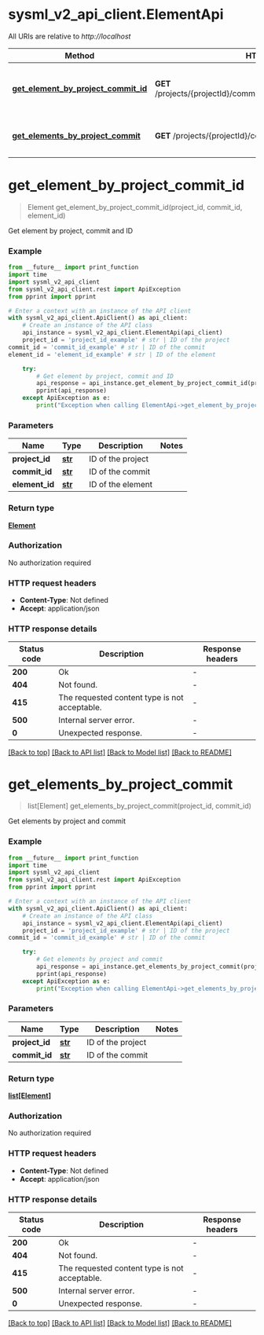 # sysml_v2_api_client.ElementApi

All URIs are relative to *http://localhost*

Method | HTTP request | Description
------------- | ------------- | -------------
[**get_element_by_project_commit_id**](ElementApi.md#get_element_by_project_commit_id) | **GET** /projects/{projectId}/commits/{commitId}/elements/{elementId} | Get element by project, commit and ID
[**get_elements_by_project_commit**](ElementApi.md#get_elements_by_project_commit) | **GET** /projects/{projectId}/commits/{commitId}/elements | Get elements by project and commit


# **get_element_by_project_commit_id**
> Element get_element_by_project_commit_id(project_id, commit_id, element_id)

Get element by project, commit and ID

### Example

```python
from __future__ import print_function
import time
import sysml_v2_api_client
from sysml_v2_api_client.rest import ApiException
from pprint import pprint

# Enter a context with an instance of the API client
with sysml_v2_api_client.ApiClient() as api_client:
    # Create an instance of the API class
    api_instance = sysml_v2_api_client.ElementApi(api_client)
    project_id = 'project_id_example' # str | ID of the project
commit_id = 'commit_id_example' # str | ID of the commit
element_id = 'element_id_example' # str | ID of the element

    try:
        # Get element by project, commit and ID
        api_response = api_instance.get_element_by_project_commit_id(project_id, commit_id, element_id)
        pprint(api_response)
    except ApiException as e:
        print("Exception when calling ElementApi->get_element_by_project_commit_id: %s\n" % e)
```

### Parameters

Name | Type | Description  | Notes
------------- | ------------- | ------------- | -------------
 **project_id** | [**str**](.md)| ID of the project | 
 **commit_id** | [**str**](.md)| ID of the commit | 
 **element_id** | [**str**](.md)| ID of the element | 

### Return type

[**Element**](Element.md)

### Authorization

No authorization required

### HTTP request headers

 - **Content-Type**: Not defined
 - **Accept**: application/json

### HTTP response details
| Status code | Description | Response headers |
|-------------|-------------|------------------|
**200** | Ok |  -  |
**404** | Not found. |  -  |
**415** | The requested content type is not acceptable. |  -  |
**500** | Internal server error. |  -  |
**0** | Unexpected response. |  -  |

[[Back to top]](#) [[Back to API list]](../README.md#documentation-for-api-endpoints) [[Back to Model list]](../README.md#documentation-for-models) [[Back to README]](../README.md)

# **get_elements_by_project_commit**
> list[Element] get_elements_by_project_commit(project_id, commit_id)

Get elements by project and commit

### Example

```python
from __future__ import print_function
import time
import sysml_v2_api_client
from sysml_v2_api_client.rest import ApiException
from pprint import pprint

# Enter a context with an instance of the API client
with sysml_v2_api_client.ApiClient() as api_client:
    # Create an instance of the API class
    api_instance = sysml_v2_api_client.ElementApi(api_client)
    project_id = 'project_id_example' # str | ID of the project
commit_id = 'commit_id_example' # str | ID of the commit

    try:
        # Get elements by project and commit
        api_response = api_instance.get_elements_by_project_commit(project_id, commit_id)
        pprint(api_response)
    except ApiException as e:
        print("Exception when calling ElementApi->get_elements_by_project_commit: %s\n" % e)
```

### Parameters

Name | Type | Description  | Notes
------------- | ------------- | ------------- | -------------
 **project_id** | [**str**](.md)| ID of the project | 
 **commit_id** | [**str**](.md)| ID of the commit | 

### Return type

[**list[Element]**](Element.md)

### Authorization

No authorization required

### HTTP request headers

 - **Content-Type**: Not defined
 - **Accept**: application/json

### HTTP response details
| Status code | Description | Response headers |
|-------------|-------------|------------------|
**200** | Ok |  -  |
**404** | Not found. |  -  |
**415** | The requested content type is not acceptable. |  -  |
**500** | Internal server error. |  -  |
**0** | Unexpected response. |  -  |

[[Back to top]](#) [[Back to API list]](../README.md#documentation-for-api-endpoints) [[Back to Model list]](../README.md#documentation-for-models) [[Back to README]](../README.md)

